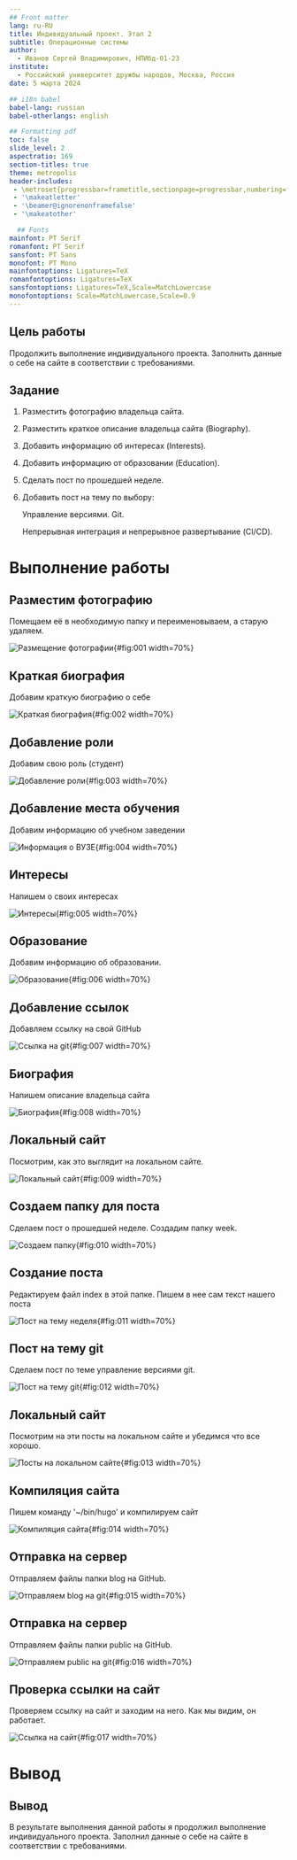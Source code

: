 ```yaml
---
## Front matter
lang: ru-RU
title: Индивидуальный проект. Этап 2
subtitle: Операционные системы
author:
  - Иванов Сергей Владимирович, НПИбд-01-23
institute:
  - Российский университет дружбы народов, Москва, Россия
date: 5 марта 2024

## i18n babel
babel-lang: russian
babel-otherlangs: english

## Formatting pdf
toc: false
slide_level: 2
aspectratio: 169
section-titles: true
theme: metropolis
header-includes:
 - \metroset{progressbar=frametitle,sectionpage=progressbar,numbering=fraction}
 - '\makeatletter'
 - '\beamer@ignorenonframefalse'
 - '\makeatother'

  ## Fonts
mainfont: PT Serif
romanfont: PT Serif
sansfont: PT Sans
monofont: PT Mono
mainfontoptions: Ligatures=TeX
romanfontoptions: Ligatures=TeX
sansfontoptions: Ligatures=TeX,Scale=MatchLowercase
monofontoptions: Scale=MatchLowercase,Scale=0.9
---
```


## Цель работы

Продолжить выполнение индивидуального проекта. Заполнить данные о себе на сайте в соответствии с требованиями.

## Задание

1. Разместить фотографию владельца сайта.
2. Разместить краткое описание владельца сайта (Biography).
3. Добавить информацию об интересах (Interests).
4. Добавить информацию от образовании (Education).
5. Сделать пост по прошедшей неделе.
6. Добавить пост на тему по выбору:

   Управление версиями. Git.
   
   Непрерывная интеграция и непрерывное развертывание (CI/CD).

# Выполнение работы

## Разместим фотографию

Помещаем её в необходимую папку и переименовываем, а старую удаляем. 

![Размещение фотографии](image/1.png){#fig:001 width=70%}

## Краткая биография

Добавим краткую биографию о себе 

![Краткая биография](image/2.png){#fig:002 width=70%}

## Добавление роли

Добавим свою роль (студент) 

![Добавление роли](image/3.png){#fig:003 width=70%}

## Добавление места обучения

Добавим информацию об учебном заведении 

![Информация о ВУЗЕ](image/4.png){#fig:004 width=70%}

## Интересы

Напишем о своих интересах 

![Интересы](image/5.png){#fig:005 width=70%}

## Образование

Добавим информацию об образовании.

![Образование](image/6.png){#fig:006 width=70%}

## Добавление ссылок

Добавляем ссылку на свой GitHub 

![Ссылка на git](image/7.png){#fig:007 width=70%}

## Биография

Напишем описание владельца сайта 

![Биография](image/8.png){#fig:008 width=70%}

## Локальный сайт

Посмотрим, как это выглядит на локальном сайте. 

![Локальный сайт](image/9.png){#fig:009 width=70%}

## Создаем папку для поста

Сделаем пост о прошедшей неделе. Создадим папку week.

![Создаем папку](image/10.png){#fig:010 width=70%}

## Создание поста

Редактируем файл index в этой папке. Пишем в нее сам текст нашего поста

![Пост на тему неделя](image/11.png){#fig:011 width=70%}

## Пост на тему git

Сделаем пост по теме управление версиями git. 

![Пост на тему git](image/12.png){#fig:012 width=70%}

## Локальный сайт

Посмотрим на эти посты на локальном сайте и убедимся что все хорошо.

![Посты на локальном сайте](image/13.png){#fig:013 width=70%}

## Компиляция сайта

Пишем команду '~/bin/hugo' и компилируем сайт 

![Компиляция сайта](image/13.1.png){#fig:014 width=70%}

## Отправка на сервер

Отправляем файлы папки blog на GitHub. 

![Отправляем blog на git](image/14.png){#fig:015 width=70%}

## Отправка на сервер

Отправляем файлы папки public на GitHub.

![Отправляем public на git](image/15.png){#fig:016 width=70%}

## Проверка ссылки на сайт

Проверяем ссылку на сайт и заходим на него. Как мы видим, он работает. 

![Ссылка на сайт](image/16.png){#fig:017 width=70%}

# Вывод

## Вывод 

В результате выполнения данной работы я продолжил выполнение индивидуального проекта. Заполнил данные о себе на сайте в соответствии с требованиями.










